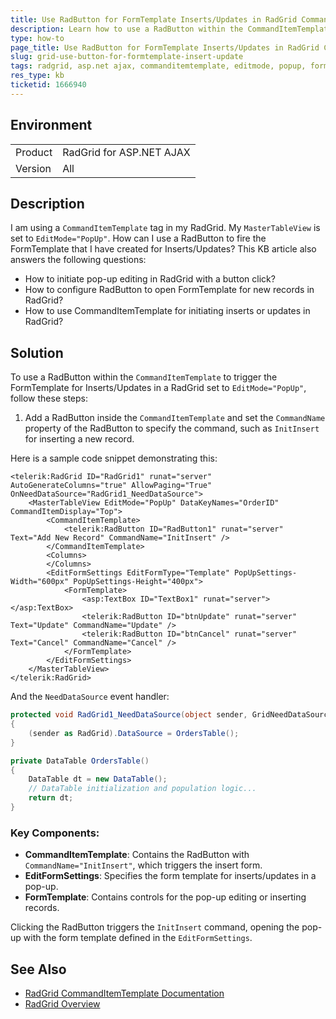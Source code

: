 ```yaml
---
title: Use RadButton for FormTemplate Inserts/Updates in RadGrid CommandItemTemplate
description: Learn how to use a RadButton within the CommandItemTemplate of a RadGrid to initiate FormTemplate inserts or updates when the grid is in PopUp EditMode.
type: how-to
page_title: Use RadButton for FormTemplate Inserts/Updates in RadGrid CommandItemTemplate
slug: grid-use-button-for-formtemplate-insert-update
tags: radgrid, asp.net ajax, commanditemtemplate, editmode, popup, formtemplate, radbutton
res_type: kb
ticketid: 1666940
---
```


## Environment

<table>
<tbody>
<tr>
<td>Product</td>
<td>RadGrid for ASP.NET AJAX</td>
</tr>
<tr>
<td>Version</td>
<td>All</td>
</tr>
</tbody>
</table>

## Description

I am using a `CommandItemTemplate` tag in my RadGrid. My `MasterTableView` is set to `EditMode="PopUp"`. How can I use a RadButton to fire the FormTemplate that I have created for Inserts/Updates? This KB article also answers the following questions:

- How to initiate pop-up editing in RadGrid with a button click?
- How to configure RadButton to open FormTemplate for new records in RadGrid?
- How to use CommandItemTemplate for initiating inserts or updates in RadGrid?

## Solution

To use a RadButton within the `CommandItemTemplate` to trigger the FormTemplate for Inserts/Updates in a RadGrid set to `EditMode="PopUp"`, follow these steps:

1. Add a RadButton inside the `CommandItemTemplate` and set the `CommandName` property of the RadButton to specify the command, such as `InitInsert` for inserting a new record.

Here is a sample code snippet demonstrating this:

````ASP.NET
<telerik:RadGrid ID="RadGrid1" runat="server" AutoGenerateColumns="true" AllowPaging="True" OnNeedDataSource="RadGrid1_NeedDataSource">
    <MasterTableView EditMode="PopUp" DataKeyNames="OrderID" CommandItemDisplay="Top">
        <CommandItemTemplate>
            <telerik:RadButton ID="RadButton1" runat="server" Text="Add New Record" CommandName="InitInsert" />
        </CommandItemTemplate>
        <Columns>
        </Columns>
        <EditFormSettings EditFormType="Template" PopUpSettings-Width="600px" PopUpSettings-Height="400px">
            <FormTemplate>
                <asp:TextBox ID="TextBox1" runat="server"></asp:TextBox>
                <telerik:RadButton ID="btnUpdate" runat="server" Text="Update" CommandName="Update" />
                <telerik:RadButton ID="btnCancel" runat="server" Text="Cancel" CommandName="Cancel" />
            </FormTemplate>
        </EditFormSettings>
    </MasterTableView>
</telerik:RadGrid>
````

And the `NeedDataSource` event handler:

````C#
protected void RadGrid1_NeedDataSource(object sender, GridNeedDataSourceEventArgs e)
{
    (sender as RadGrid).DataSource = OrdersTable();
}

private DataTable OrdersTable()
{
    DataTable dt = new DataTable();
    // DataTable initialization and population logic...
    return dt;
}
````

### Key Components:
- **CommandItemTemplate**: Contains the RadButton with `CommandName="InitInsert"`, which triggers the insert form.
- **EditFormSettings**: Specifies the form template for inserts/updates in a pop-up.
- **FormTemplate**: Contains controls for the pop-up editing or inserting records.

Clicking the RadButton triggers the `InitInsert` command, opening the pop-up with the form template defined in the `EditFormSettings`.

## See Also

- [RadGrid CommandItemTemplate Documentation](https://docs.telerik.com/devtools/aspnet-ajax/controls/grid/data-editing/commanditem/command-item-template)
- [RadGrid Overview](https://docs.telerik.com/devtools/aspnet-ajax/controls/grid/overview)
